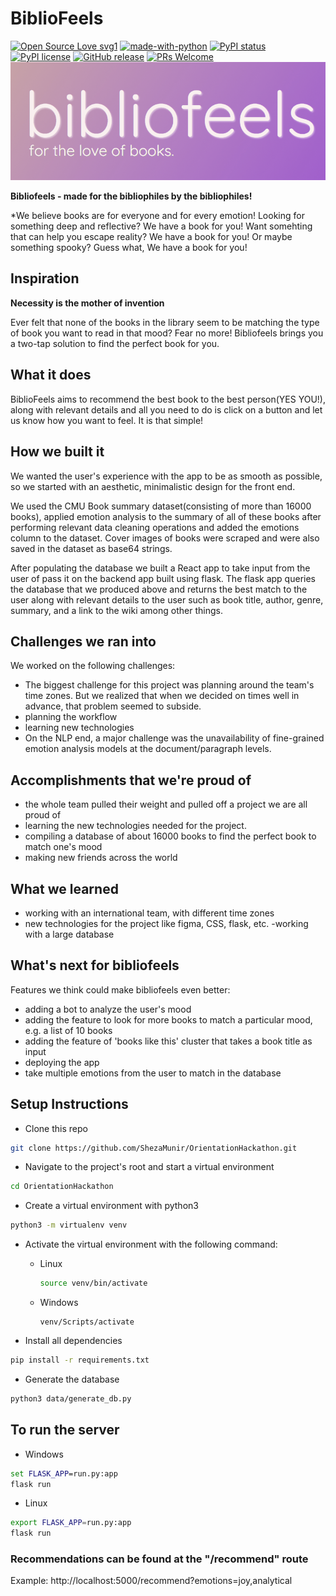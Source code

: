 # BiblioFeels

[![Open Source Love svg1](https://badges.frapsoft.com/os/v1/open-source.svg?v=103)](https://github.com/ellerbrock/open-source-badges/)
[![made-with-python](https://img.shields.io/badge/Made%20with-Python-1f425f.svg)](https://www.python.org/)
[![PyPI status](https://img.shields.io/pypi/status/ansicolortags.svg)](https://pypi.python.org/pypi/ansicolortags/)
[![PyPI license](https://img.shields.io/pypi/l/ansicolortags.svg)](https://pypi.python.org/pypi/ansicolortags/)
[![GitHub release](https://img.shields.io/github/release/Naereen/StrapDown.js.svg)](https://GitHub.com/Naereen/StrapDown.js/releases/)
[![PRs Welcome](https://img.shields.io/badge/PRs-welcome-brightgreen.svg?style=flat-square)](http://makeapullrequest.com)
![BiblioFeels - For The Love of Books](assets/banner.png?raw=true "Title")

**Bibliofeels - made for the bibliophiles by the bibliophiles!**


*We believe books are for everyone and for every emotion!
Looking for something deep and reflective? We have a book for you!
Want somehting that can help you escape reality? We have a book for you!
Or maybe something spooky? Guess what, We have a book for you!

## Inspiration

__Necessity is the mother of invention__

Ever felt that none of the books in the library seem to be matching the type of book you want to read in that mood? Fear no more! Bibliofeels brings you a two-tap solution to find the perfect book for you.

## What it does

BiblioFeels aims to recommend the best book to the best person(YES YOU!), along with relevant details and all you need to do is click on a button and let us know how you want to feel. It is that simple!

## How we built it
We wanted the user's experience with the app to be as smooth as possible, so we started with an aesthetic, minimalistic design for the front end. 

We used the CMU Book summary dataset(consisting of more than 16000 books), applied emotion analysis to the summary of all of these books after performing relevant data cleaning operations and added the emotions column to the dataset. Cover images of books were scraped and were also saved in the dataset as base64 strings. 

After populating the database we built a React app to take input from the user of pass it on the backend app built using flask. The flask app queries the database that we produced above and returns the best match to the user along with relevant details to the user such as book title,  author, genre, summary, and a link to the wiki among other things.


## Challenges we ran into
We worked on the following challenges:
- The biggest challenge for this project was planning around the team's time zones. But we realized that when we decided on times well in advance, that problem seemed to subside. 
- planning the workflow
- learning new technologies
- On the NLP end, a major challenge was the unavailability of fine-grained emotion analysis models at the document/paragraph levels.


## Accomplishments that we're proud of
- the whole team pulled their weight and pulled off a project we are all proud of
- learning the new technologies needed for the project.
- compiling a database of about 16000 books to find the perfect book to match one's mood 
- making new friends across the world 

## What we learned
- working with an international team, with different time zones
- new technologies for the project like figma, CSS, flask, etc.
-working with a large database 

## What's next for bibliofeels
Features we think could make bibliofeels even better:
- adding a bot to analyze the user's mood
- adding the feature to look for more books to match a particular mood, e.g. a list of 10 books
- adding the feature of 'books like this' cluster that takes a book title as input
- deploying the app
- take multiple emotions from the user to match in the database



## Setup Instructions

- Clone this repo
```bash
git clone https://github.com/ShezaMunir/OrientationHackathon.git
```

- Navigate to the project's root and start a virtual environment 
```bash
cd OrientationHackathon
```

- Create a virtual environment with python3
```bash
python3 -m virtualenv venv
```

- Activate the virtual environment with the following command:

  - Linux 
    ```bash
    source venv/bin/activate
    ```

  - Windows
    ```
    venv/Scripts/activate
    ```


- Install all dependencies
```bash
pip install -r requirements.txt
```

- Generate the database 
```bash
python3 data/generate_db.py
```

## To run the server 
- Windows
```cmd
set FLASK_APP=run.py:app
flask run
```

- Linux
```bash
export FLASK_APP=run.py:app
flask run
```

### Recommendations can be found at the "/recommend" route

Example: http://localhost:5000/recommend?emotions=joy,analytical
